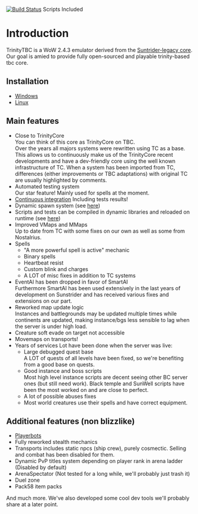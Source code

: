 [![Build Status](https://travis-ci.org/TrinityTBC/core.svg?branch=master)](https://travis-ci.org/TrinityTBC/core)
Scripts Included
# Introduction

TrinityTBC is a WoW 2.4.3 emulator derived from the [Suntrider-legacy core](https://github.com/SunstriderEmu/sunstrider-legacy).
Our goal is amied to provide fully open-sourced and playable trinity-based tbc core.

## Installation

* [Windows](/doc/install_win.md)
* [Linux](/doc/install_linux.md)
 
## Main features

* Close to TrinityCore  
You can think of this core as TrinityCore on TBC.  
Over the years all majors systems were rewritten using TC as a base. This allows us to continuously make us of the TrinityCore recent developments and have a dev-friendly core using the well known infrastructure of TC. 
When a system has been imported from TC, differences (either improvements or TBC adaptations) with original TC are usually highlighted by comments.
* Automated testing system  
Our star feature! Mainly used for spells at the moment.
* [Continuous integration](https://travis-ci.org/TrinityTBC/core)
Including tests results!
* Dynamic spawn system (see [here](https://github.com/TrinityCore/TrinityCore/pull/19056))
* Scripts and tests can be compiled in dynamic libraries and reloaded on runtime (see [here](https://trinitycore.atlassian.net/wiki/spaces/tc/pages/18874377/Using+the+script+hotswapping+system))
* Improved VMaps and MMaps  
Up to date from TC with some fixes on our own as well as some from Nostalrius.
* Spells
    * "A more powerful spell is active" mechanic
    * Binary spells
    * Heartbeat resist
    * Custom blink and charges
    * A LOT of misc fixes in addition to TC systems
* EventAI has been dropped in favor of SmartAI  
Furthermore SmartAI has been used extensively in the last years of development on Sunstrider and has received various fixes and extensions on our part.
* Reworked map update logic  
Instances and battlegrounds may be updated multiple times while continents are updated, making instance/bgs less sensible to lag when the server is under high load.
* Creature soft evade on target not accessible
* Movemaps on transports!
* Years of services
Lot have been done when the server was live:
    * Large debugged quest base  
A LOT of quests of all levels have been fixed, so we're benefiting from a good base on quests.
    * Good instance and boss scripts  
Most high level instance scripts are decent seeing other BC server ones (but still need work). Black temple and SunWell scripts have been the most worked on and are close to perfect.
    * A lot of possible abuses fixes  
    * Most world creatures use their spells and have correct equipment.

## Additional features (non blizzlike)

* [Playerbots](https://github.com/ike3/mangosbot)
* Fully reworked stealth mechanics
* Transports includes static npcs (ship crew), purely cosmectic. Selling and combat has been disabled for them.
* Dynamic PvP titles system depending on player rank in arena ladder (Disabled by default)
* ArenaSpectator (Not tested for a long while, we'll probably just trash it)
* Duel zone
* Pack58 item packs


And much more. We've also developed some cool dev tools we'll probably share at a later point.

